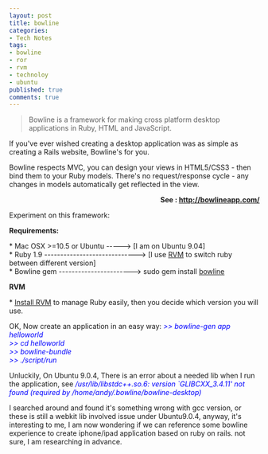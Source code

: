```yaml
---
layout: post
title: bowline
categories:
- Tech Notes
tags:
- bowline
- ror
- rvm
- technoloy
- ubuntu
published: true
comments: true
---
```

<p><blockquote>Bowline is a framework for making cross platform desktop applications in Ruby, HTML and JavaScript.</blockquote></p>

<p>If you've ever wished creating a desktop application was as simple as creating a Rails website, Bowline's for you.</p>

<p>Bowline respects MVC, you can design your views in HTML5/CSS3 - then bind them to your Ruby models. There's no request/response cycle - any changes in models automatically get reflected in the view.
<p style="text-align: right;"><strong>See : <a href="http://bowlineapp.com/">http://bowlineapp.com/</a></strong></p>
Experiment on this framework:</p>

<p><strong>Requirements:</strong></p>

<p>* Mac OSX &gt;=10.5 or Ubuntu -----&gt; [I am on Ubuntu 9.04]<br />
* Ruby 1.9 -----------------------------&gt; [I use <a href="http://rvm.beginrescueend.com/">RVM</a> to switch ruby between different version]<br />
* Bowline gem -----------------------&gt; sudo gem install <a href="http://github.com/maccman/bowline">bowline</a></p>

<p><strong>RVM</strong></p>

<p>* <a href="http://rvm.beginrescueend.com/rvm/install/">Install RVM</a> to manage Ruby easily, then you decide which version you will use.</p>

<p>OK, Now create an application in an easy way:
<span style="color: #0000ff;"><em>&gt;&gt; bowline-gen app helloworld<br />
&gt;&gt; cd helloworld<br />
&gt;&gt; bowline-bundle<br />
&gt;&gt; ./script/run</em></span></p>

<p>Unluckily, On Ubuntu 9.0.4, There is an error about a needed lib when I run the application, see
<span style="color: #0000ff;"><em>/usr/lib/libstdc++.so.6: version `GLIBCXX_3.4.11' not found (required by /home/andy/.bowline/bowline-desktop)</em></span></p>

<p>I searched around and found it's something wrong with gcc version, or these is still a webkit lib involved issue under Ubuntu9.0.4, anyway, it's interesting to me, I am now wondering if we can reference some bowline experience to create iphone/ipad application based on ruby on rails. not sure, I am researching in advance.</p>
